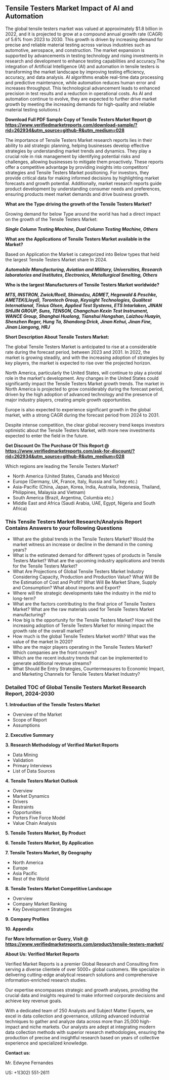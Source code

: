 <h2>Tensile Testers Market Impact of AI and Automation</h2>The global tensile testers market was valued at approximately $1.8 billion in 2022, and it is projected to grow at a compound annual growth rate (CAGR) of 5.6% from 2023 to 2030. This growth is driven by increasing demand for precise and reliable material testing across various industries such as automotive, aerospace, and construction. The market expansion is supported by advancements in testing technology and rising investments in research and development to enhance testing capabilities and accuracy.The integration of Artificial Intelligence (AI) and automation in tensile testers is transforming the market landscape by improving testing efficiency, accuracy, and data analysis. AI algorithms enable real-time data processing and predictive maintenance, while automation reduces human error and increases throughput. This technological advancement leads to enhanced precision in test results and a reduction in operational costs. As AI and automation continue to evolve, they are expected to further drive market growth by meeting the increasing demands for high-quality and reliable material testing solutions.t</p><p id="" class=""><strong>Download Full PDF Sample Copy of Tensile Testers Market Report @ <a href="https://www.verifiedmarketreports.com/download-sample/?rid=262934&utm_source=github-R&utm_medium=028" target="_blank">https://www.verifiedmarketreports.com/download-sample/?rid=262934&utm_source=github-R&utm_medium=028</a></strong></p><p>The importance of&nbsp;Tensile Testers Market research reports lies in their ability to aid strategic planning, helping businesses develop effective strategies by understanding market trends and dynamics. They play a crucial role in risk management by identifying potential risks and challenges, allowing businesses to mitigate them proactively. These reports offer a competitive advantage by providing insights into competitors' strategies and Tensile Testers Market positioning. For investors, they provide critical data for making informed decisions by highlighting market forecasts and growth potential. Additionally, market research reports guide product development by understanding consumer needs and preferences, ensuring products meet market demands and drive business growth.</p><p><strong>What are the&nbsp;Type driving the growth of the Tensile Testers Market?</strong></p><p id="" class="">Growing demand for below Type around the world has had a direct impact on the growth of the Tensile Testers Market:</p><em><strong>Single Column Testing Machine, Dual Column Testing Machine, Others</strong></em></p><strong>What are the&nbsp;Applications&nbsp;of Tensile Testers Market available in the Market?</strong></p><p id="" class="">Based on Application the Market is categorized into Below types that held the largest Tensile Testers Market share In 2024.</p><em><strong>Automobile Manufacturing, Aviation and Military, Universities, Research laboratories and Institutes, Electronics, Metallurgical Smelting, Others</strong></em></p><strong>Who is the largest Manufacturers of Tensile Testers Market worldwide?</strong></p><p><em><strong>MTS, INSTRON, Zwick/Roell, Shimadzu, ADMET, Hegewald & Peschke, AMETEK(Lloyd), Torontech Group, Keysight Technologies, Qualitest International, Tinius Olsen, Applied Test Systems, ETS Intarlaken, JINAN SHIJIN GROUP, Suns, TENSON, Changchun Kexin Test Instrument, WANCE Group, Shanghai Hualong, Tianshui Hongshan, Laizhou Huayin, Shenzhen Reger, Hung Ta, Shandong Drick, Jinan Kehui, Jinan Fine, Jinan Liangong, HRJ</strong></em></p><p id="" class=""><strong>Short Description About Tensile Testers Market:</strong></p><p>The global Tensile Testers Market is anticipated to rise at a considerable rate during the forecast period, between 2023 and 2031. In 2022, the market is growing steadily, and with the increasing adoption of strategies by key players, the market is expected to rise over the projected horizon.</p><p>North America, particularly the United States, will continue to play a pivotal role in the market's development. Any changes in the United States could significantly impact the Tensile Testers Market growth trends. The market in North America is projected to grow considerably during the forecast period, driven by the high adoption of advanced technology and the presence of major industry players, creating ample growth opportunities.</p><p>Europe is also expected to experience significant growth in the global market, with a strong CAGR during the forecast period from 2024 to 2031.</p><p>Despite intense competition, the clear global recovery trend keeps investors optimistic about the Tensile Testers Market, with more new investments expected to enter the field in the future.</p><p id="" class=""><strong>Get Discount On The Purchase Of This Report @ <a href="https://www.verifiedmarketreports.com/ask-for-discount/?rid=262934&utm_source=github-R&utm_medium=028" target="_blank">https://www.verifiedmarketreports.com/ask-for-discount/?rid=262934&utm_source=github-R&utm_medium=028</a></strong></p>Which regions are leading the Tensile Testers Market?</p><ul><li>North America (United States, Canada and Mexico)</li><li>Europe (Germany, UK, France, Italy, Russia and Turkey etc.)</li><li>Asia-Pacific (China, Japan, Korea, India, Australia, Indonesia, Thailand, Philippines, Malaysia and Vietnam)</li><li>South America (Brazil, Argentina, Columbia etc.)</li><li>Middle East and Africa (Saudi Arabia, UAE, Egypt, Nigeria and South Africa)</li></ul><h3 id="" class="">This Tensile Testers Market Research/Analysis Report Contains Answers to your following Questions</h3><ul><li>What are the global trends in the Tensile Testers Market? Would the market witness an increase or decline in the demand in the coming years?</li><li>What is the estimated demand for different types of products in Tensile Testers Market? What are the upcoming industry applications and trends for the Tensile Testers Market?</li><li>What Are Projections of Global Tensile Testers Market Industry Considering Capacity, Production and Production Value? What Will Be the Estimation of Cost and Profit? What Will Be Market Share, Supply and Consumption? What about imports and Export?</li><li>Where will the strategic developments take the industry in the mid to long-term?</li><li>What are the factors contributing to the final price of Tensile Testers Market? What are the raw materials used for Tensile Testers Market manufacturing?</li><li>How big is the opportunity for the Tensile Testers Market? How will the increasing adoption of Tensile Testers Market for mining impact the growth rate of the overall market?</li><li>How much is the global Tensile Testers Market worth? What was the value of the market In 2020?</li><li>Who are the major players operating in the Tensile Testers Market? Which companies are the front runners?</li><li>Which are the recent industry trends that can be implemented to generate additional revenue streams?</li><li>What Should Be Entry Strategies, Countermeasures to Economic Impact, and Marketing Channels for Tensile Testers Market Industry?</li></ul><h3 id="" class="">Detailed TOC of Global Tensile Testers Market Research Report, 2024-2030</h3><p id="" class=""><strong>1. Introduction of the Tensile Testers Market</strong></p><ul><li>Overview of the Market</li><li>Scope of Report</li><li>Assumptions</li></ul><p id="" class=""><strong>2. Executive Summary</strong></p><p id="" class=""><strong>3. Research Methodology of Verified Market Reports</strong></p><ul><li>Data Mining</li><li>Validation</li><li>Primary Interviews</li><li>List of Data Sources</li></ul><p id="" class=""><strong>4. Tensile Testers Market Outlook</strong></p><ul><li>Overview</li><li>Market Dynamics</li><li>Drivers</li><li>Restraints</li><li>Opportunities</li><li>Porters Five Force Model</li><li>Value Chain Analysis</li></ul><p id="" class=""><strong>5. Tensile Testers Market, By Product</strong></p><p id="" class=""><strong>6. Tensile Testers Market, By Application</strong></p><p id="" class=""><strong>7. Tensile Testers Market, By Geography</strong></p><ul><li>North America</li><li>Europe</li><li>Asia Pacific</li><li>Rest of the World</li></ul><p id="" class=""><strong>8. Tensile Testers Market Competitive Landscape</strong></p><ul><li>Overview</li><li>Company Market Ranking</li><li>Key Development Strategies</li></ul><p id="" class=""><strong>9. Company Profiles</strong></p><p id="" class=""><strong>10. Appendix</strong></p><p id="" class=""><strong>For More Information or Query, Visit @ <a href="https://www.verifiedmarketreports.com/product/tensile-testers-market/" target="_blank">https://www.verifiedmarketreports.com/product/tensile-testers-market/</a></strong></p><p id="" class=""><strong>About Us: Verified Market Reports</strong></p><p id="" class="">Verified Market Reports is a premier Global Research and Consulting firm serving a diverse clientele of over 5000+ global customers. We specialize in delivering cutting-edge analytical research solutions and comprehensive information-enriched research studies.</p><p id="" class="">Our expertise encompasses strategic and growth analyses, providing the crucial data and insights required to make informed corporate decisions and achieve key revenue goals.</p><p id="" class="">With a dedicated team of 250 Analysts and Subject Matter Experts, we excel in data collection and governance, utilizing advanced industrial techniques to gather and analyze data across more than 25,000 high-impact and niche markets. Our analysts are adept at integrating modern data collection methods with superior research methodologies, ensuring the production of precise and insightful research based on years of collective experience and specialized knowledge.</p><p id="" class=""><strong>Contact us:</strong></p><p id="" class="">Mr. Edwyne Fernandes</p><p id="" class="">US: +1(302) 551-2611</p>